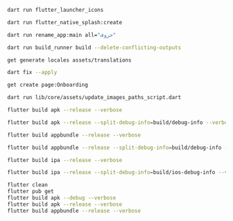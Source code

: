 ```bash
dart run flutter_launcher_icons
```

```bash
dart run flutter_native_splash:create
```

```bash
dart run rename_app:main all="حروف"
```

```bash
dart run build_runner build --delete-conflicting-outputs
```

```bash
get generate locales assets/translations
```

```bash
dart fix --apply
```

```bash
get create page:Onboarding
```

```bash
dart run lib/core/assets/update_images_paths_script.dart
```

```bash
flutter build apk --release --verbose
```

```bash
flutter build apk --release --split-debug-info=build/debug-info --verbose
```

```bash
flutter build appbundle --release --verbose
```

```bash
flutter build appbundle --release --split-debug-info=build/debug-info --verbose
```

```bash
flutter build ipa --release --verbose
```

```bash
flutter build ipa --release --split-debug-info=build/ios-debug-info --verbose
```

```bash
flutter clean
flutter pub get
flutter build apk --debug --verbose
flutter build apk --release --verbose
flutter build appbundle --release --verbose

```
